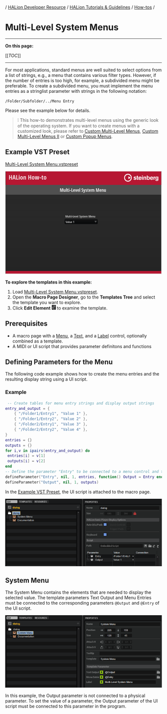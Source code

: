 / [HALion Developer Resource](../../HALion-Developer-Resource.md) / [HALion Tutorials & Guidelines](./HALion-Tutorials-Guidelines.md) / [How-tos](./How-tos.md) /

# Multi-Level System Menus

---

**On this page:**

[[_TOC_]]

---

For most applications, standard menus are well suited to select options from a list of strings, e.g., a menu that contains various filter types. However, if the number of entries is too high, for example, a subdivided menu might be preferable. To create a subdivided menu, you must implement the menu entries as a stringlist parameter with strings in the following notation:

``/Folder/Subfolder/../Menu Entry``

Please see the example below for details.

>&#10069; This how-to demonstrates multi-level menus using the generic look of the operating system. If you want to create menus with a customized look, please refer to [Custom Multi-Level Menus](./Custom-Multi-Level-Menus.md), [Custom Multi-Level Menus II](./Custom-Multi-Level-Menus-II.md) or [Custom Popup Menus](./Custom-Popup-Menus.md).

## Example VST Preset

[Multi-Level System Menu.vstpreset](../vstpresets/Multi-Level%20System%20Menu.vstpreset)

![Multi-Level System Menu](../images/Multi-Level-System-Menu.png)

**To explore the templates in this example:**

1. Load [Multi-Level System Menu.vstpreset](../vstpresets/Multi-Level%20System%20Menu.vstpreset).
1. Open the **Macro Page Designer**, go to the **Templates Tree** and select the template you want to explore. 
1. Click **Edit Element** ![Edit Element](../images/EditElement.PNG) to examine the template.

## Prerequisites

* A macro page with a [Menu](../../HALion-Macro-Page/pages/Menu.md), a [Text](../../HALion-Macro-Page/pages/Text.md), and a [Label](../../HALion-Macro-Page/pages/Label.md) control, optionally combined as a template.
* A MIDI or UI script that provides parameter definitons and functions

## Defining Parameters for the Menu

The following code example shows how to create the menu entries and the resulting display string using a UI script.

### Example

```lua
 -- Create tables for menu entry strings and display output strings
entry_and_output = {
    { "/Folder1/Entry1", "Value 1" },
    { "/Folder1/Entry2", "Value 2" },
    { "/Folder2/Entry1", "Value 3" },
    { "/Folder2/Entry2", "Value 4" },
}
entries = {}
outputs = {}
for i,v in ipairs(entry_and_output) do
 entries[i] = v[1]
 outputs[i] = v[2]
end
-- Define the parameter "Entry" to be connected to a menu control and the parameter "Output" to display the selected menu entry
defineParameter("Entry", nil, 1, entries, function() Output = Entry end)
defineParameter("Output", nil, 1, outputs)
```

In the [Example VST Preset](#example-vst-preset), the UI script is attached to the macro page.

![Multi Level System Menu UI Script](../images/Multi-Level-System-Menu-UI-Script.png)

## System Menu

The System Menu contains the elements that are needed to display the selected value. The template parameters Text Output and Menu Entries must be connected to the corresponding parameters ``@Output`` and ``@Entry`` of the UI script.

![Multi Level System Menu Template](../images/Multi-Level-System-Menu-Template.png)

In this example, the Output parameter is not connected to a physical parameter. To set the value of a parameter, the Output parameter of the UI script must be connected to this parameter in the program.
